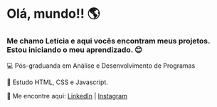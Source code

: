 # Olá, mundo!! :earth_americas:

### Me chamo Letícia e aqui vocês encontram meus projetos. Estou iniciando o meu aprendizado. :blush:

:computer: Pós-graduanda em Análise e Desenvolvimento de Programas

:star2: Estudo HTML, CSS e Javascript.

:mag_right: Me encontre aqui: [LinkedIn](https://www.linkedin.com/in/let%C3%ADcia-cambui-5652471a4/) | [Instagram](https://www.instagram.com/leticiacambui_)
